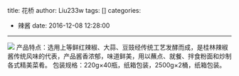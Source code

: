 title: 花桥
author: Liu233w
tags: []
categories:
  - 辣酱
date: 2016-12-08 12:28:00
---
<image src="/img/26.jpg">
<!--more-->
产品特点：选用上等鲜红辣椒、大蒜、豆豉经传统工艺发酵而成，是桂林辣椒酱传统风味的代表，产品酱香浓郁，味道鲜美，用以蘸点、就餐、拌食粉面和炒制各式精美菜肴。      
包装规格：220g×40瓶，纸箱包装，2500g×2桶，纸箱包装。